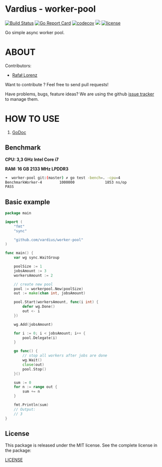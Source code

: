 Vardius - worker-pool
================
[![Build Status](https://travis-ci.org/vardius/worker-pool.svg?branch=master)](https://travis-ci.org/vardius/worker-pool)
[![Go Report Card](https://goreportcard.com/badge/github.com/vardius/worker-pool)](https://goreportcard.com/report/github.com/vardius/worker-pool)
[![codecov](https://codecov.io/gh/vardius/worker-pool/branch/master/graph/badge.svg)](https://codecov.io/gh/vardius/worker-pool)
[![](https://godoc.org/github.com/vardius/worker-pool?status.svg)](http://godoc.org/github.com/vardius/worker-pool)
[![license](https://img.shields.io/github/license/mashape/apistatus.svg)](https://github.com/vardius/worker-pool/blob/master/LICENSE.md)

Go simple async worker pool.

ABOUT
==================================================
Contributors:

* [Rafał Lorenz](http://rafallorenz.com)

Want to contribute ? Feel free to send pull requests!

Have problems, bugs, feature ideas?
We are using the github [issue tracker](https://github.com/vardius/worker-pool/issues) to manage them.

HOW TO USE
==================================================

1. [GoDoc](http://godoc.org/github.com/vardius/worker-pool)

## Benchmark
**CPU: 3,3 GHz Intel Core i7**

**RAM: 16 GB 2133 MHz LPDDR3**

```bash
➜  worker-pool git:(master) ✗ go test -bench=. -cpu=4
BenchmarkWorker-4        1000000              1853 ns/op
PASS
```

## Basic example
```go
package main

import (
    "fmt"
    "sync"

    "github.com/vardius/worker-pool"
)

func main() {
	var wg sync.WaitGroup

	poolSize := 1
	jobsAmount := 3
	workersAmount := 2

	// create new pool
	pool := workerpool.New(poolSize)
	out := make(chan int, jobsAmount)

	pool.Start(workersAmount, func(i int) {
		defer wg.Done()
		out <- i
	})

	wg.Add(jobsAmount)

	for i := 0; i < jobsAmount; i++ {
		pool.Delegate(i)
	}

	go func() {
		// stop all workers after jobs are done
		wg.Wait()
		close(out)
		pool.Stop()
	}()

	sum := 0
	for n := range out {
		sum += n
	}

	fmt.Println(sum)
	// Output:
	// 3
}
```

License
-------

This package is released under the MIT license. See the complete license in the package:

[LICENSE](LICENSE.md)
